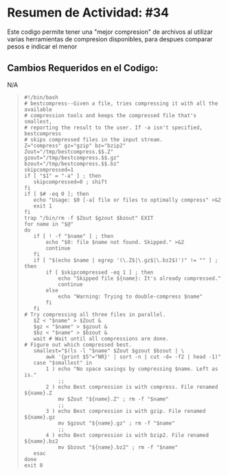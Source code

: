 # Resumen de Actividad: #34
Este codigo permite tener una "mejor compresion" de archivos al utilizar varias herramientas de compresion disponibles, para despues comparar pesos e indicar el menor

## Cambios Requeridos en el Codigo:
N/A

>```shell
>#!/bin/bash
># bestcompress--Given a file, tries compressing it with all the available
># compression tools and keeps the compressed file that's smallest,
># reporting the result to the user. If -a isn't specified, bestcompress
># skips compressed files in the input stream.
>Z="compress" gz="gzip" bz="bzip2"
>Zout="/tmp/bestcompress.$$.Z"
>gzout="/tmp/bestcompress.$$.gz"
>bzout="/tmp/bestcompress.$$.bz"
>skipcompressed=1
>if [ "$1" = "-a" ] ; then
>    skipcompressed=0 ; shift
>fi
>if [ $# -eq 0 ]; then
>    echo "Usage: $0 [-a] file or files to optimally compress" >&2
>    exit 1
>fi
>trap "/bin/rm -f $Zout $gzout $bzout" EXIT
>for name in "$@"
>do
>    if [ ! -f "$name" ] ; then
>        echo "$0: file $name not found. Skipped." >&2
>        continue
>    fi
>    if [ "$(echo $name | egrep '(\.Z$|\.gz$|\.bz2$)')" != "" ] ; then
>        if [ $skipcompressed -eq 1 ] ; then
>            echo "Skipped file ${name}: It's already compressed."
>            continue
>        else
>            echo "Warning: Trying to double-compress $name"
>        fi
>    fi
># Try compressing all three files in parallel.
>    $Z < "$name" > $Zout &
>    $gz < "$name" > $gzout &
>    $bz < "$name" > $bzout &
>    wait # Wait until all compressions are done.
># Figure out which compressed best.
>    smallest="$(ls -l "$name" $Zout $gzout $bzout | \
>        awk '{print $5"="NR}' | sort -n | cut -d= -f2 | head -1)"
>    case "$smallest" in
>        1 ) echo "No space savings by compressing $name. Left as is."
>            ;;
>        2 ) echo Best compression is with compress. File renamed ${name}.Z
>            mv $Zout "${name}.Z" ; rm -f "$name"
>            ;;
>        3 ) echo Best compression is with gzip. File renamed ${name}.gz
>            mv $gzout "${name}.gz" ; rm -f "$name"
>            ;;
>        4 ) echo Best compression is with bzip2. File renamed ${name}.bz2
>            mv $bzout "${name}.bz2" ; rm -f "$name"
>    esac
>done
>exit 0
>```